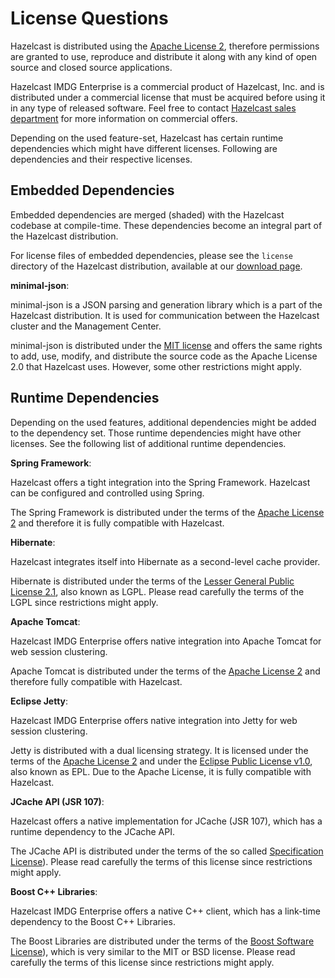 
# License Questions

Hazelcast is distributed using the <a href="http://www.apache.org/licenses/LICENSE-2.0" target="_blank">Apache License 2</a>, therefore permissions are granted
to use, reproduce and distribute it along with any kind of open source and closed source applications.

Hazelcast IMDG Enterprise is a commercial product of Hazelcast, Inc. and is distributed under a commercial license that must be acquired
before using it in any type of released software. Feel free to contact <a href="http://hazelcast.com/contact/" target="_blank">Hazelcast sales department</a>
for more information on commercial offers.

Depending on the used feature-set, Hazelcast has certain runtime dependencies which might have different licenses. Following are dependencies and their respective licenses.

## Embedded Dependencies

Embedded dependencies are merged (shaded) with the Hazelcast codebase at compile-time. These dependencies become an integral part
of the Hazelcast distribution.

For license files of embedded dependencies, please see the `license` directory of the Hazelcast distribution, available at our
<a href="https://hazelcast.org/download/" target="_blank">download page</a>.

**minimal-json**:

minimal-json is a JSON parsing and generation library which is a part of the Hazelcast distribution. It is used for communication
between the Hazelcast cluster and the Management Center.

minimal-json is distributed under the <a href="http://opensource.org/licenses/MIT" target="_blank">MIT license</a> and offers the same rights to add, use,
modify, and distribute the source code as the Apache License 2.0 that Hazelcast uses. However, some other restrictions might apply.

## Runtime Dependencies

Depending on the used features, additional dependencies might be added to the dependency set. Those runtime dependencies might have
other licenses. See the following list of additional runtime dependencies.

**Spring Framework**:

Hazelcast offers a tight integration into the Spring Framework. Hazelcast can be configured and controlled using Spring.

The Spring Framework is distributed under the terms of the <a href="http://www.apache.org/licenses/LICENSE-2.0" target="_blank">Apache License 2</a> and therefore it is
fully compatible with Hazelcast.

**Hibernate**:

Hazelcast integrates itself into Hibernate as a second-level cache provider.

Hibernate is distributed under the terms of the <a href="https://www.gnu.org/licenses/lgpl-2.1.html" target="_blank">Lesser General Public License 2.1</a>, 
also known as LGPL. Please read carefully the terms of the LGPL since restrictions might apply.

**Apache Tomcat**:

Hazelcast IMDG Enterprise offers native integration into Apache Tomcat for web session clustering.

Apache Tomcat is distributed under the terms of the <a href="http://www.apache.org/licenses/LICENSE-2.0" target="_blank">Apache License 2</a> and therefore
fully compatible with Hazelcast.

**Eclipse Jetty**:

Hazelcast IMDG Enterprise offers native integration into Jetty for web session clustering.

Jetty is distributed with a dual licensing strategy. It is licensed under the terms of the <a href="http://www.apache.org/licenses/LICENSE-2.0" target="_blank">Apache License 2</a>
and under the <a href="https://www.eclipse.org/legal/epl-v10.html" target="_blank">Eclipse Public License v1.0</a>, also known as EPL. Due to the Apache License,
it is fully compatible with Hazelcast.

**JCache API (JSR 107)**:

Hazelcast offers a native implementation for JCache (JSR 107), which has a runtime dependency to the JCache API.

The JCache API is distributed under the terms of the so called <a href="https://jcp.org/aboutJava/communityprocess/licenses/jsr107/Spec-License-JSR-107-10_22_12.pdf" target="_blank">Specification License</a>).
Please read carefully the terms of this license since restrictions might apply.

**Boost C++ Libraries**:

Hazelcast IMDG Enterprise offers a native C++ client, which has a link-time dependency to the Boost C++ Libraries.

The Boost Libraries are distributed under the terms of the <a href="http://www.boost.org/LICENSE_1_0.txt" target="_blank">Boost Software License</a>), which is
very similar to the MIT or BSD license. Please read carefully the terms of this license since restrictions might apply.

